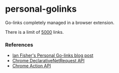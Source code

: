 # personal-golinks
Go-links completely managed in a browser extension.

There is a limit of [5000](https://developer.chrome.com/docs/extensions/reference/declarativeNetRequest/#property-MAX_NUMBER_OF_DYNAMIC_AND_SESSION_RULES) links.

### References
* [Ian Fisher's Personal Go-links blog post](https://iafisher.com/blog/2020/10/golinks)
* [Chrome DeclarativeNetRequest API](https://developer.chrome.com/docs/extensions/reference/declarativeNetRequest/)
* [Chrome Action API](https://developer.chrome.com/docs/extensions/reference/action/)
